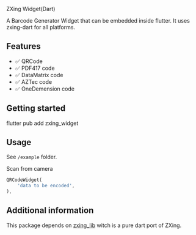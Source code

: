 ZXing Widget(Dart)


A Barcode Generator Widget that can be embedded inside flutter. It uses zxing-dart for all platforms.

## Features

- ✅ QRCode
- ✅ PDF417 code
- ✅ DataMatrix code
- ✅ AZTec code
- ✅ OneDemension code

## Getting started

flutter pub add zxing_widget

## Usage

See `/example` folder.

Scan from camera
```dart
QRCodeWidget(
    'data to be encoded',
),
```

## Additional information

This package depends on [zxing_lib](https://pub.flutter-io.cn/packages/zxing_lib) witch is a pure dart port of ZXing.
